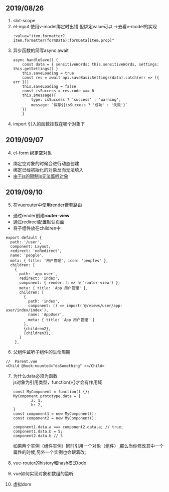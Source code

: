 ## 2019/08/26
1. slot-scope
2. el-input 使用v-model绑定时出错 但绑定value可以 ->去看v-model的实现
    ~~~
    :value="item.formatter?item.formatter(formData):formData[item.prop]"
    ~~~
3. 异步函数的简写async await
    ~~~
    async handleSave() {
        const data = { sensitiveWords: this.sensitiveWords, settings: this.getSettings() }
        this.saveLoading = true
        const res = await api.saveBasicSettings(data).catch(err => ({ err }))
        this.saveLoading = false
        const isSuccess = res.code === 0
        this.$message({
            type: isSuccess ? 'success' : 'warning',
            message: `保存${isSuccess ? '成功' : '失败'}`
        })
        }
    ~~~
3. import 引入的函数挂载在哪个对象下
## 2019/09/07
4. el-form 绑定空对象
+ 绑定空对象的时候会进行动态创建
+ 绑定已经初始化的对象反而无法填入
+ [由于js的限制js无法监听对象](https://mp.weixin.qq.com/s?__biz=MzI2MjA4MDI4Mg==&mid=2651365620&idx=1&sn=e111ff6263aedd5c11e3c4bc581d570b&chksm=f1ac9281c6db1b97f61c2279bd29bf1f6043eed1d04ebf4fc9297064bb1f0b21dd143647721b&mpshare=1&scene=1&srcid=&sharer_sharetime=1568084137006&sharer_shareid=621562f4514e2db1727d03b137109179&key=c9b773f393aeb8ed401034b26b59258cff34d91033ba054dafb7d1a77e660a9a64f6402faa41fc5be45547bb358c385996068e36165141e85d764bb8986fa33401d109b2c79e3afaf35b4ae5c52a6f75&ascene=1&uin=Mjk2ODA1NzAz&devicetype=Windows+10&version=62060833&lang=zh_CN&pass_ticket=9c8hRiWDA8CXiW5DHgM%2BtDtfbFiNsp9fmMxem4qbzp1QYiYGhruS0cQVzQoizzvD)
## 2019/09/10
5. 在vuerouter中使用render嵌套路由
+ 通过render创建**router-view**
+ 通过redirect配置默认页面
+ 将子组件放在children中
~~~
export default {
  path: '/user',
  component: Layout,
  redirect: 'noRedirect',
  name: 'people',
  meta: { title: '用户管理', icon: 'peoples' },
  children: [
    {
      path: 'app-user',
      redirect: 'index',
      component: { render: h => h('router-view') },
      meta: { title: 'App 用户管理' },
      children: [
        {
          path: 'index',
          component: () => import('@/views/user/app-user/index/index'),
          name: 'AppUser',
          meta: { title: 'App 用户管理' }
        },
        {children2},
        {children3},
      ]
    },
~~~
6. 父组件监听子组件的生命周期
~~~
//  Parent.vue
<Child @hook:mounted="doSomething" ></Child>
~~~
7. 为什么data必须为函数  
js对象为引用类型，function(){}才会有作用域  
	~~~
	const MyComponent = function() {};
	MyComponent.prototype.data = {
			a: 1,
			b: 2,
	}
	const component1 = new MyComponent();
	const component2 = new MyComponent();

	component1.data.a === component2.data.a; // true;
	component1.data.b = 5;
	component2.data.b // 5
	~~~     
	如果两个实例（组件实例）同时引用一个对象（组件）,那么当你修改其中一个属性的时候,另外一个实例也会跟着改;

8. vue-router的history和hash模式todo
9. vue如何实现对象和数组的监听
10. 虚拟dom
